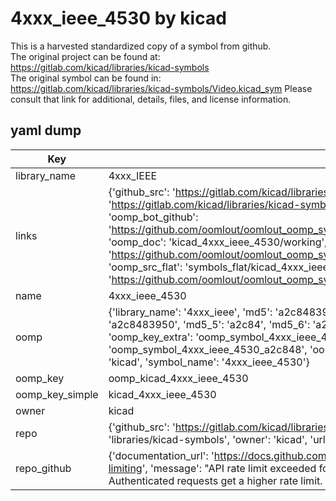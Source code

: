 # 4xxx_ieee_4530 by kicad  
This is a harvested standardized copy of a symbol from github.  
The original project can be found at:  
https://gitlab.com/kicad/libraries/kicad-symbols  
The original symbol can be found in:
https://gitlab.com/kicad/libraries/kicad-symbols/Video.kicad_sym
Please consult that link for additional, details, files, and license information.  
## yaml dump  
| Key | Value |  
| --- | --- |  
| library_name | 4xxx_IEEE |  
| links | {'github_src': 'https://gitlab.com/kicad/libraries/kicad-symbols/Video.kicad_sym', 'github_src_repo': 'https://gitlab.com/kicad/libraries/kicad-symbols', 'oomp_bot': 'kicad_4xxx_ieee_4530/working', 'oomp_bot_github': 'https://github.com/oomlout/oomlout_oomp_symbol_bot/tree/main/kicad_4xxx_ieee_4530/working', 'oomp_doc': 'kicad_4xxx_ieee_4530/working', 'oomp_doc_github': 'https://github.com/oomlout/oomlout_oomp_symbol_doc/tree/main/kicad_4xxx_ieee_4530/working', 'oomp_src_flat': 'symbols_flat/kicad_4xxx_ieee_4530/working', 'oomp_src_flat_github': 'https://github.com/oomlout/oomlout_oomp_symbol_src/tree/main/kicad_4xxx_ieee_4530/working'} |  
| name | 4xxx_ieee_4530 |  
| oomp | {'library_name': '4xxx_ieee', 'md5': 'a2c8483950c4609d46050b65c49cce75', 'md5_10': 'a2c8483950', 'md5_5': 'a2c84', 'md5_6': 'a2c848', 'oomp_key': 'oomp_4xxx_ieee_4530', 'oomp_key_extra': 'oomp_symbol_4xxx_ieee_4530', 'oomp_key_full': 'oomp_symbol_4xxx_ieee_4530_a2c848', 'oomp_key_simple': '4xxx_ieee_4530', 'owner_name': 'kicad', 'symbol_name': '4xxx_ieee_4530'} |  
| oomp_key | oomp_kicad_4xxx_ieee_4530 |  
| oomp_key_simple | kicad_4xxx_ieee_4530 |  
| owner | kicad |  
| repo | {'github_src': 'https://gitlab.com/kicad/libraries/kicad-symbols/Video.kicad_sym', 'name': 'libraries/kicad-symbols', 'owner': 'kicad', 'url': 'https://gitlab.com/kicad/libraries/kicad-symbols'} |  
| repo_github | {'documentation_url': 'https://docs.github.com/rest/overview/resources-in-the-rest-api#rate-limiting', 'message': "API rate limit exceeded for 84.66.173.59. (But here's the good news: Authenticated requests get a higher rate limit. Check out the documentation for more details.)"} |  

